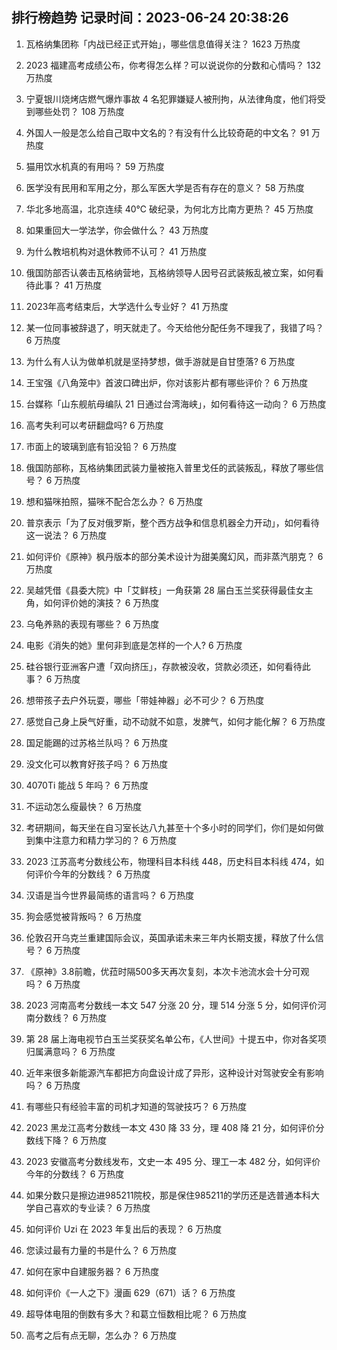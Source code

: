 
## 排行榜趋势 记录时间：2023-06-24 20:38:26
  
  1. 瓦格纳集团称「内战已经正式开始」，哪些信息值得关注？ 1623 万热度
    
  2. 2023 福建高考成绩公布，你考得怎么样？可以说说你的分数和心情吗？ 132 万热度
    
  3. 宁夏银川烧烤店燃气爆炸事故 4 名犯罪嫌疑人被刑拘，从法律角度，他们将受到哪些处罚？ 108 万热度
    
  4. 外国人一般是怎么给自己取中文名的？有没有什么比较奇葩的中文名？ 91 万热度
    
  5. 猫用饮水机真的有用吗？ 59 万热度
    
  6. 医学没有民用和军用之分，那么军医大学是否有存在的意义？ 58 万热度
    
  7. 华北多地高温，北京连续 40℃ 破纪录，为何北方比南方更热？ 45 万热度
    
  8. 如果重回大一学法学，你会做什么？ 43 万热度
    
  9. 为什么教培机构对退休教师不认可？ 41 万热度
    
  10. 俄国防部否认袭击瓦格纳营地，瓦格纳领导人因号召武装叛乱被立案，如何看待此事？ 41 万热度
    
  11. 2023年高考结束后，大学选什么专业好？ 41 万热度
    
  12. 某一位同事被辞退了，明天就走了。今天给他分配任务不理我了，我错了吗？ 6 万热度
    
  13. 为什么有人认为做单机就是坚持梦想，做手游就是自甘堕落? 6 万热度
    
  14. 王宝强《八角笼中》首波口碑出炉，你对该影片都有哪些评价？ 6 万热度
    
  15. 台媒称「山东舰航母编队 21 日通过台湾海峡」，如何看待这一动向？ 6 万热度
    
  16. 高考失利可以考研翻盘吗? 6 万热度
    
  17. 市面上的玻璃到底有铅没铅？ 6 万热度
    
  18. 俄国防部称，瓦格纳集团武装力量被拖入普里戈任的武装叛乱，释放了哪些信号？ 6 万热度
    
  19. 想和猫咪拍照，猫咪不配合怎么办？ 6 万热度
    
  20. 普京表示「为了反对俄罗斯，整个西方战争和信息机器全力开动」，如何看待这一说法？ 6 万热度
    
  21. 如何评价《原神》枫丹版本的部分美术设计为甜美魔幻风，而非蒸汽朋克？ 6 万热度
    
  22. 吴越凭借《县委大院》中「艾鲜枝」一角获第 28 届白玉兰奖获得最佳女主角，如何评价她的演技？ 6 万热度
    
  23. 乌龟养熟的表现有哪些？ 6 万热度
    
  24. 电影《消失的她》里何非到底是怎样的一个人? 6 万热度
    
  25. 硅谷银行亚洲客户遭「双向挤压」，存款被没收，贷款必须还，如何看待此事？ 6 万热度
    
  26. 想带孩子去户外玩耍，哪些「带娃神器」必不可少？ 6 万热度
    
  27. 感觉自己身上戾气好重，动不动就不如意，发脾气，如何才能化解？ 6 万热度
    
  28. 国足能踢的过苏格兰队吗？ 6 万热度
    
  29. 没文化可以教育好孩子吗？ 6 万热度
    
  30. 4070Ti 能战 5 年吗？ 6 万热度
    
  31. 不运动怎么瘦最快？ 6 万热度
    
  32. 考研期间，每天坐在自习室长达八九甚至十个多小时的同学们，你们是如何做到集中注意力和精力学习的？ 6 万热度
    
  33. 2023 江苏高考分数线公布，物理科目本科线 448，历史科目本科线 474，如何评价今年的分数线？ 6 万热度
    
  34. 汉语是当今世界最简练的语言吗？ 6 万热度
    
  35. 狗会感觉被背叛吗？ 6 万热度
    
  36. 伦敦召开乌克兰重建国际会议，英国承诺未来三年内长期支援，释放了什么信号？ 6 万热度
    
  37. 《原神》3.8前瞻，优菈时隔500多天再次复刻，本次卡池流水会十分可观吗？ 6 万热度
    
  38. 2023 河南高考分数线一本文 547 分涨 20 分，理 514 分涨 5 分，如何评价河南分数线？ 6 万热度
    
  39. 第 28 届上海电视节白玉兰奖获奖名单公布，《人世间》十提五中，你对各奖项归属满意吗？ 6 万热度
    
  40. 近年来很多新能源汽车都把方向盘设计成了异形，这种设计对驾驶安全有影响吗？ 6 万热度
    
  41. 有哪些只有经验丰富的司机才知道的驾驶技巧？ 6 万热度
    
  42. 2023 黑龙江高考分数线一本文 430 降 33 分，理 408 降 21 分，如何评价分数线下降？ 6 万热度
    
  43. 2023 安徽高考分数线发布，文史一本 495 分、理工一本 482 分，如何评价今年的分数线？ 6 万热度
    
  44. 如果分数只是擦边进985211院校，那是保住985211的学历还是选普通本科大学自己喜欢的专业读？ 6 万热度
    
  45. 如何评价 Uzi 在 2023 年复出后的表现？ 6 万热度
    
  46. 您读过最有力量的书是什么？ 6 万热度
    
  47. 如何在家中自建服务器？ 6 万热度
    
  48. 如何评价《一人之下》漫画 629（671）话？ 6 万热度
    
  49. 超导体电阻的倒数有多大？和葛立恒数相比呢？ 6 万热度
    
  50. 高考之后有点无聊，怎么办？ 6 万热度
    